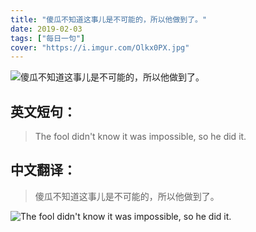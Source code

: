 ```yaml
---
title: "傻瓜不知道这事儿是不可能的，所以他做到了。"
date: 2019-02-03
tags: ["每日一句"]
cover: "https://i.imgur.com/Olkx0PX.jpg"
---
```


![傻瓜不知道这事儿是不可能的，所以他做到了。](https://i.imgur.com/KKsJGe4.jpg)

## 英文短句：
> The fool didn't know it was impossible, so he did it.

<!--more-->

## 中文翻译：
> 傻瓜不知道这事儿是不可能的，所以他做到了。

![The fool didn't know it was impossible, so he did it.](https://i.imgur.com/8NkqCoB.jpg)

